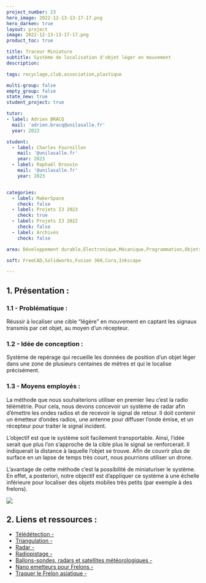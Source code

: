 ```yaml
---
project_number: 23
hero_image: 2022-12-13-13-17-17.png
hero_darken: true
layout: project
image: 2022-12-13-13-17-17.png
product_toc: true

title: Traceur Miniature
subtitle: Système de localisation d'objet léger en mouvement
description: 

tags: recyclage,club,association,plastique

multi-group: false
empty_group: false
state_new: true
student_project: true

tutor:
- label: Adrien BRACQ
  mail: 'adrien.bracq@unilasalle.fr'
  year: 2023

student:
  - label: Charles Fournillon
    mail: '@unilasalle.fr'
    year: 2023
  - label: Raphaël Drouvin
    mail: '@unilasalle.fr'
    year: 2023


categories:
  - label: MakerSpace
    check: false
  - label: Projets I3 2023
    check: true
  - label: Projets I3 2022
    check: false
  - label: Archivés
    check: false

area: Développement durable,Electronique,Mécanique,Programmation,Objets connectés

soft: FreeCAD,Solidworks,Fusion 360,Cura,Inkscape

---
```

## 1. Présentation : 

### 1.1 - Problématique : 

Réussir à localiser une cible “légère” en mouvement en captant les signaux transmis par cet objet, au moyen d’un récepteur.

### 1.2 - Idée de conception : 

Système de repérage qui recueille les données de position d’un objet léger dans une zone de plusieurs centaines de mètres et qui le localise précisément.

### 1.3 - Moyens employés : 

La méthode que nous souhaiterions utiliser en premier lieu c’est la radio télémétrie. Pour cela, nous devons concevoir un système de radar afin d’émettre les ondes radios et de recevoir le signal de retour. Il doit contenir un émetteur d’ondes radios, une antenne pour diffuser l’onde émise, et un récepteur pour traiter le signal incident. 

L’objectif est que le système soit facilement transportable. Ainsi, l’idée serait que plus l’on s’approche de la cible plus le signal se renforcerait. Il indiquerait la distance à laquelle l’objet se trouve. Afin de couvrir plus de surface en un lapse de temps très court, nous pourrions utiliser un drone.

L’avantage de cette méthode c’est la possibilité de miniaturiser le système. En effet, a posteriori, notre objectif est d’appliquer ce système à une échelle inférieure pour localiser des objets mobiles très petits (par exemple à des frelons).

![](2022-12-13-12-01-28.png)


## 2. Liens et ressources :

- [Télédétection - ](https://fr.wikipedia.org/wiki/T%C3%A9l%C3%A9d%C3%A9tection)
- [Triangulation - ](https://fr.wikipedia.org/wiki/Triangulation)
- [Radar - ](https://fr.wikipedia.org/wiki/Radar)
- [Radiopistage - ](http://perdrixgrise.com/site/index.php?option=com_content&view=article&id=28&Itemid=29)
- [Ballons-sondes, radars et satellites météorologiques - ](https://www.futura-sciences.com/planete/dossiers/meteorologie-instrumentsmeteorologiques-appareils-utilises-meteorologie-49/page/5/)
- [Nano emetteurs pour Frelons - ](https://www.lesechos.fr/pme-regions/auvergne-rhone-alpes/des-nano-emetteurs-pour-traquer-les-frelons-asiatiques-testes-en-haute-savoie-1268554)
- [Traquer le Frelon asiatique - ](https://www.inrae.fr/actualites/traquer-retour-au-nid-frelons-asiatiques-piste-prometteuse-lutte-contre-ces-dangereux-predateurs-dabeilles)
